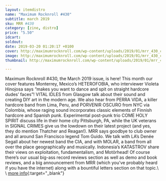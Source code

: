 ```yaml
---
layout: itemdistro
name: "Maximum Rocknroll #430"
subtitle: march 2019
sku: MRR #430
category: [zine, distro]
price: "5.50"
idcart:
soldout:
date: 2019-03-20 01:20:17 +0100
cover: http://maximumrocknroll.com/wp-content/uploads/2019/01/mrr_430_cvr.jpg
image: http://maximumrocknroll.com/wp-content/uploads/2019/01/mrr_430_cvr.jpg
thumbnail: http://maximumrocknroll.com/wp-content/uploads/2019/01/mrr_430_cvr.jpg

---
```


Maximum Rocknroll #430, the March 2019 issue, is here! This month our cover features Monterrey, Mexico’s HETEROFOBIA, who interviewer Violeta Hinojosa says “makes you want to dance and spit on straight hardcore dudes’ faces”! VITAL IDLES from Glasgow talk about their sound and creating DIY art in the modern age. We also hear from PERRA VIDA, a killer hardcore band from Lima, Peru, and PORVENIR OSCURO from NYC via Colombia, whose raging sound incorporates classic elements of Finnish hardcore and Spanish punk. Experimental post-punk trio COME HOLY SPIRIT discuss life in their home city Pittsburgh, PA, while the UK veterans in SIGNAL CRIMES give us the lowdown on their latest project (and yes, they do mention Thatcher and Reagan!). MRR says goodbye to club owner and all around San Francisco legend Tom Guido. We talk with LA’s Denée Segall about her newest band the CIA, and with MOLAR, a band from all over the place geographically and musically. Indonesia’s KATASTROV share their views on exploitation, fundamentalism, and Motörhead! Of course there’s our usual big-ass record reviews section as well as demo and book reviews, and a big announcement from MRR (which you’ve probably heard if you have the internet) along with a bountiful letters section on that topic.\\
\\
[more info](http://www.maximumrocknroll.com){:target="_blank"}